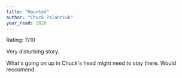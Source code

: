 ```yaml
---
title: "Haunted"
author: "Chuck Palahniuk"
year_read: 2020
---
```


Rating: 7/10

Very disturbing story. 

What's going on up in Chuck's head might need to stay there. Would reccomend.
